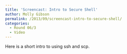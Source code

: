 ```yaml
---
title: 'Screencast: Intro to Secure Shell'
author: Molly Gibson
permalink: /2013/09/screencast-intro-to-secure-shell/
categories:
  - Round 06/3
  - Video
---
```

Here is a short intro to using ssh and scp.
